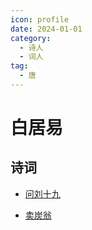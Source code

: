 ```yaml
---
icon: profile
date: 2024-01-01
category:
  - 诗人
  - 词人
tag:
  - 唐
---
```


# 白居易

<!-- more -->


## 诗词

-  [问刘十九](../诗词/李唐/问刘十九.md)

-  [卖炭翁](../诗词/李唐/卖炭翁.md)